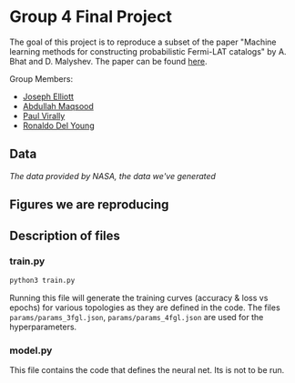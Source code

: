 # Group 4 Final Project

The goal of this project is to reproduce a subset of the paper "Machine learning methods for constructing probabilistic Fermi-LAT catalogs" by A. Bhat and D. Malyshev. The paper can be found [here](https://www.aanda.org/articles/aa/full_html/2022/04/aa40766-21/aa40766-21.html).

Group Members:
* [Joseph Elliott](https://github.com/Pojoe71)
* [Abdullah Maqsood](https://github.com/AbdullahMaqsood)
* [Paul Virally](https://github.com/PaulVirally)
* [Ronaldo Del Young](https://github.com/N4ldoDelly)

## Data
*The data provided by NASA, the data we've generated*

## Figures we are reproducing

## Description of files

### train.py
```sh
python3 train.py
```
Running this file will generate the training curves (accuracy & loss vs epochs) for various topologies as they are defined in the code. The files `params/params_3fgl.json`, `params/params_4fgl.json` are used for the hyperparameters.

### model.py
This file contains the code that defines the neural net. Its is not to be run.